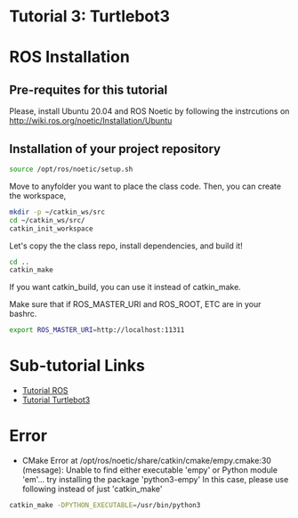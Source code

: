 # Tutorial 3: Turtlebot3 

# ROS Installation
## Pre-requites for this tutorial
Please, install Ubuntu 20.04 and ROS Noetic by following the instrcutions on http://wiki.ros.org/noetic/Installation/Ubuntu 

## Installation of your project repository
~~~~bash
source /opt/ros/noetic/setup.sh
~~~~

Move to anyfolder you want to place the class code. Then, you can create the workspace,
~~~~bash
mkdir -p ~/catkin_ws/src
cd ~/catkin_ws/src/
catkin_init_workspace
~~~~

Let's copy the the class repo, install dependencies, and build it!
~~~~bash
cd ..
catkin_make
~~~~
If you want catkin_build, you can use it instead of catkin_make.

Make sure that if ROS_MASTER_URI and ROS_ROOT, ETC are in your bashrc.
~~~~bash
export ROS_MASTER_URI=http://localhost:11311
~~~~


# Sub-tutorial Links
- [Tutorial ROS](https://github.com/pidipidi/cs470_IAI_2023_Spring/blob/main/tutorial_3/README_ROS.md)
- [Tutorial Turtlebot3](https://github.com/pidipidi/cs470_IAI_2023_Spring/blob/main/tutorial_3/README_TURTLEBOT.md)

# Error
- CMake Error at /opt/ros/noetic/share/catkin/cmake/empy.cmake:30 (message):
  Unable to find either executable 'empy' or Python module 'em'...  try
  installing the package 'python3-empy'
In this case, please use following instead of just 'catkin_make' 
~~~~bash
catkin_make -DPYTHON_EXECUTABLE=/usr/bin/python3
~~~~
